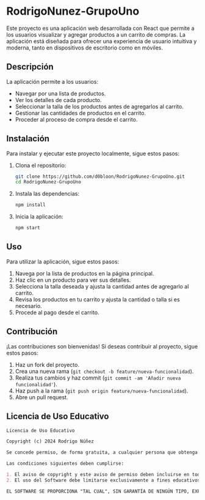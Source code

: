 # RodrigoNunez-GrupoUno

Este proyecto es una aplicación web desarrollada con React que permite a los usuarios visualizar y agregar productos a un carrito de compras. La aplicación está diseñada para ofrecer una experiencia de usuario intuitiva y moderna, tanto en dispositivos de escritorio como en móviles.

## Descripción

La aplicación permite a los usuarios:
- Navegar por una lista de productos.
- Ver los detalles de cada producto.
- Seleccionar la talla de los productos antes de agregarlos al carrito.
- Gestionar las cantidades de productos en el carrito.
- Proceder al proceso de compra desde el carrito.

## Instalación

Para instalar y ejecutar este proyecto localmente, sigue estos pasos:

1. Clona el repositorio:

    ```bash
    git clone https://github.com/d0bloon/RodrigoNunez-GrupoUno.git
    cd RodrigoNunez-GrupoUno
    ```

2. Instala las dependencias:

    ```bash
    npm install
    ```

3. Inicia la aplicación:

    ```bash
    npm start
    ```

## Uso

Para utilizar la aplicación, sigue estos pasos:

1. Navega por la lista de productos en la página principal.
2. Haz clic en un producto para ver sus detalles.
3. Selecciona la talla deseada y ajusta la cantidad antes de agregarlo al carrito.
4. Revisa los productos en tu carrito y ajusta la cantidad o talla si es necesario.
5. Procede al pago desde el carrito.

## Contribución

¡Las contribuciones son bienvenidas! Si deseas contribuir al proyecto, sigue estos pasos:

1. Haz un fork del proyecto.
2. Crea una nueva rama (`git checkout -b feature/nueva-funcionalidad`).
3. Realiza tus cambios y haz commit (`git commit -am 'Añadir nueva funcionalidad'`).
4. Haz push a la rama (`git push origin feature/nueva-funcionalidad`).
5. Abre un pull request.

## Licencia de Uso Educativo

```markdown
Licencia de Uso Educativo

Copyright (c) 2024 Rodrigo Núñez

Se concede permiso, de forma gratuita, a cualquier persona que obtenga una copia de este software y los archivos de documentación asociados (el "Software"), para usar el Software exclusivamente con fines educativos, incluidos proyectos escolares y de investigación. No se permite el uso del Software para fines comerciales, de distribución, de sublicencia, de modificación o de venta sin el permiso explícito por escrito del autor.

Las condiciones siguientes deben cumplirse:

1. El aviso de copyright y este aviso de permiso deben incluirse en todas las copias o partes sustanciales del Software.
2. El uso del Software debe limitarse exclusivamente a fines educativos y no debe involucrar actividades comerciales o de lucro.

EL SOFTWARE SE PROPORCIONA "TAL CUAL", SIN GARANTÍA DE NINGÚN TIPO, EXPRESA O IMPLÍCITA, INCLUIDAS PERO NO LIMITADAS A LAS GARANTÍAS DE COMERCIABILIDAD, APTITUD PARA UN PROPÓSITO PARTICULAR Y NO INFRACCIÓN. EN NINGÚN CASO LOS AUTORES O TITULARES DEL COPYRIGHT SERÁN RESPONSABLES DE NINGUNA RECLAMACIÓN, DAÑO U OTRA RESPONSABILIDAD, YA SEA EN UNA ACCIÓN CONTRACTUAL, EXTRACONTRACTUAL O DE OTRO TIPO, QUE SURJA DE, FUERA DE O EN RELACIÓN CON EL SOFTWARE O EL USO U OTRO TIPO DE ACCIONES EN EL SOFTWARE.
